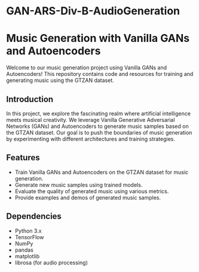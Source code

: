# GAN-ARS-Div-B-AudioGeneration

# Music Generation with Vanilla GANs and Autoencoders


Welcome to our music generation project using Vanilla GANs and Autoencoders! This repository contains code and resources for training and generating music using the GTZAN dataset.

## Introduction

In this project, we explore the fascinating realm where artificial intelligence meets musical creativity. We leverage Vanilla Generative Adversarial Networks (GANs) and Autoencoders to generate music samples based on the GTZAN dataset. Our goal is to push the boundaries of music generation by experimenting with different architectures and training strategies.

## Features

- Train Vanilla GANs and Autoencoders on the GTZAN dataset for music generation.
- Generate new music samples using trained models.
- Evaluate the quality of generated music using various metrics.
- Provide examples and demos of generated music samples.

## Dependencies

- Python 3.x
- TensorFlow 
- NumPy
- pandas
- matplotlib
- librosa (for audio processing)

